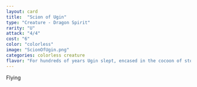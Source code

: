 ```yaml
---
layout: card
title:  "Scion of Ugin"
type: "Creature - Dragon Spirit"
rarity: "U"
attack: "4/4"
cost: "6"
color: "colorless"
image: "ScionOfUgin.png"
categories: colorless creature
flavor: "For hundreds of years Ugin slept, encased in the cocoon of stone and magic Sarkhan had created using a shard of a Zendikari hedron. As Ugin lay dormant, his spectral guardians kept vigil."
---
```


Flying
